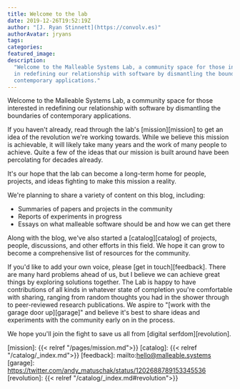 ```yaml
---
title: Welcome to the lab
date: 2019-12-26T19:52:19Z
author: "[J. Ryan Stinnett](https://convolv.es)"
authorAvatar: jryans
tags:
categories:
featured_image:
description:
  "Welcome to the Malleable Systems Lab, a community space for those interested
  in redefining our relationship with software by dismantling the boundaries of
  contemporary applications."
---
```


Welcome to the Malleable Systems Lab, a community space for those interested in
redefining our relationship with software by dismantling the boundaries of
contemporary applications.

If you haven't already, read through the lab's [mission][mission] to get an idea
of the revolution we're working towards. While we believe this mission is
achievable, it will likely take many years and the work of many people to
achieve. Quite a few of the ideas that our mission is built around have been
percolating for decades already.

It's our hope that the lab can become a long-term home for people, projects, and
ideas fighting to make this mission a reality.

We're planning to share a variety of content on this blog, including:

* Summaries of papers and projects in the community
* Reports of experiments in progress
* Essays on what malleable software should be and how we can get there

Along with the blog, we've also started a [catalog][catalog] of projects,
people, discussions, and other efforts in this field. We hope it can grow to
become a comprehensive list of resources for the community.

If you'd like to add your own voice, please [get in touch][feedback]. There are
many hard problems ahead of us, but I believe we can achieve great things by
exploring solutions together. The Lab is happy to have contributions of all
kinds in whatever state of completion you're comfortable with sharing, ranging
from random thoughts you had in the shower through to peer-reviewed research
publications. We aspire to "[work with the garage door up][garage]" and believe
it's best to share ideas and experiments with the community early on in the
process.

We hope you'll join the fight to save us all from [digital serfdom][revolution].

[mission]: {{< relref "/pages/mission.md">}}
[catalog]: {{< relref "/catalog/_index.md">}}
[feedback]: mailto:hello@malleable.systems
[garage]: https://twitter.com/andy_matuschak/status/1202688789153345536
[revolution]: {{< relref "/catalog/_index.md#revolution">}}
